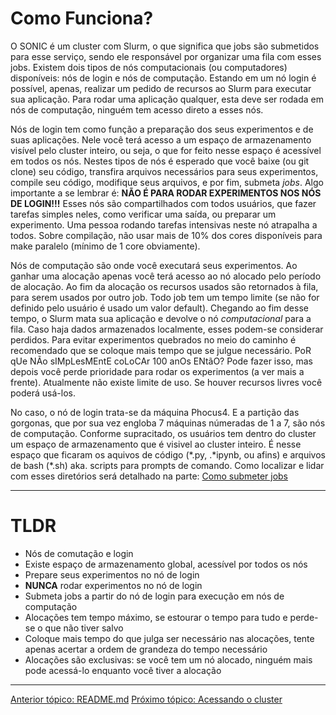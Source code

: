# Como Funciona?

O SONIC é um cluster com Slurm, o que significa que jobs são submetidos para esse serviço, sendo ele responsável por organizar uma fila com esses jobs. Existem dois tipos de nós computacionais (ou computadores) disponíveis: nós de login e nós de computação. 
Estando em um nó login é possível, apenas, realizar um pedido de recursos ao Slurm para executar sua aplicação. Para rodar uma aplicação qualquer, esta deve ser rodada em nós de computação, ninguém tem acesso direto a esses nós. 

Nós de login tem como função a preparação dos seus experimentos e de suas aplicações. Nele você terá acesso a um espaço de armazenamento visível pelo cluster inteiro, ou seja, o que for feito nesse espaço é acessível em todos os nós. Nestes tipos de nós é esperado que você baixe (ou git clone) seu código, transfira arquivos necessários para seus experimentos, compile seu código, modifique seus arquivos, e por fim, submeta *jobs*. Algo importante a se lembrar é: **NÃO É PARA RODAR EXPERIMENTOS NOS NÓS DE LOGIN!!!** Esses nós são compartilhados com todos usuários, que fazer tarefas simples neles, como verificar uma saída, ou preparar um experimento. Uma pessoa rodando tarefas intensivas neste nó atrapalha a todos. Sobre compilação, não usar mais de 10% dos cores disponíveis para make paralelo (mínimo de 1 core obviamente).

Nós de computação são onde você executará seus experimentos. Ao ganhar uma alocação apenas você terá acesso ao nó alocado pelo período de alocação. Ao fim da alocação os recursos usados são retornados à fila, para serem usados por outro job. Todo job tem um tempo limite (se não for definido pelo usuário é usado um valor default). Chegando ao fim desse tempo, o Slurm mata sua aplicação e devolve o nó *computacional* para a fila. Caso haja dados armazenados localmente, esses podem-se considerar perdidos. Para evitar experimentos quebrados no meio do caminho é recomendado que se coloque mais tempo que se julgue necessário. PoR qUe NÃo sIMpLesMEntE coLoCAr 100 anOs ENtãO? Pode fazer isso, mas depois você perde prioridade para rodar os experimentos (a ver mais a frente). Atualmente não existe limite de uso. Se houver recursos livres você poderá usá-los.

No caso, o nó de login trata-se da máquina Phocus4. E a partição das gorgonas, que por sua vez engloba 7 máquinas númeradas de 1 a 7, são nós de computação. Conforme supracitado, os usuários tem dentro do cluster um espaço de armazenamento que é visivel ao cluster inteiro. É nesse espaço que ficaram os aquivos de código (\*.py, .\*ipynb, ou afins) e arquivos de bash (\*.sh) aka. scripts para prompts de comando. Como localizar e lidar com esses diretórios será detalhado na parte: [Como submeter jobs](submissao-slurm.md)

___

# TLDR
 - Nós de comutação e login
 - Existe espaço de armazenamento global, acessível por todos os nós
 - Prepare seus experimentos no nó de login
 - **NUNCA** rodar experimentos no nó de login
 - Submeta jobs a partir do nó de login para execução em nós de computação
 - Alocações tem tempo máximo, se estourar o tempo para tudo e perde-se o que não tiver salvo
 - Coloque mais tempo do que julga ser necessário nas alocações, tente apenas acertar a ordem de grandeza do tempo necessário
 - Alocações são exclusivas: se você tem um nó alocado, ninguém mais pode acessá-lo enquanto você tiver a alocação

___


[Anterior tópico: README.md](../README.md)                                 [Próximo tópico: Acessando o cluster](acesso.md)

